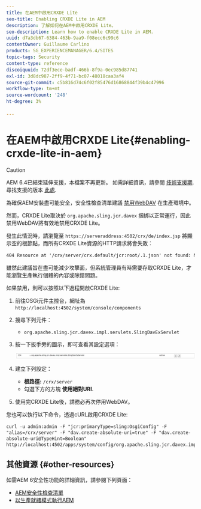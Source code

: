 ```yaml
---
title: 在AEM中啟用CRXDE Lite
seo-title: Enabling CRXDE Lite in AEM
description: 了解如何在AEM中啟用CRXDE Lite。
seo-description: Learn how to enable CRXDE Lite in AEM.
uuid: d7a3db67-6384-463b-9aa9-f08ecc6c99c6
contentOwner: Guillaume Carlino
products: SG_EXPERIENCEMANAGER/6.4/SITES
topic-tags: Security
content-type: reference
discoiquuid: 72df3ece-badf-466b-8f9a-0ec985d87741
exl-id: 3d8dc987-2ff9-4f71-bc07-48018caa3af4
source-git-commit: c5b816d74c6f02f85476d16868844f39b4c47996
workflow-type: tm+mt
source-wordcount: '248'
ht-degree: 3%

---
```


# 在AEM中啟用CRXDE Lite{#enabling-crxde-lite-in-aem}

>[!CAUTION]
>
>AEM 6.4已結束延伸支援，本檔案不再更新。 如需詳細資訊，請參閱 [技術支援期](https://helpx.adobe.com//tw/support/programs/eol-matrix.html). 尋找支援的版本 [此處](https://experienceleague.adobe.com/docs/).

為確保AEM安裝盡可能安全，安全性檢查清單建議 [禁用WebDAV](/help/sites-administering/security-checklist.md#disable-webdav) 在生產環境中。

然而，CRXDE Lite取決於 `org.apache.sling.jcr.davex` 捆綁以正常運行，因此禁用WebDAV將有效地禁用CRXDE Lite。

發生此情況時，請瀏覽至 `https://serveraddress:4502/crx/de/index.jsp` 將顯示空的根節點，而所有CRXDE Lite資源的HTTP請求將會失敗：

```xml
404 Resource at '/crx/server/crx.default/jcr:root/.1.json' not found: No resource found
```

雖然此建議旨在盡可能減少攻擊面，但系統管理員有時需要存取CRXDE Lite，才能瀏覽生產執行個體的內容或除錯問題。

如果禁用，則可以按照以下過程開啟CRXDE Lite:

1. 前往OSGi元件主控台，網址為 `http://localhost:4502/system/console/components`
1. 搜尋下列元件：

   * `org.apache.sling.jcr.davex.impl.servlets.SlingDavExServlet`

1. 按一下扳手旁的圖示，即可查看其設定選項：

   ![chlimage_1-80](assets/chlimage_1-80.png)

1. 建立下列設定：

   * **根路徑:** `/crx/server`
   * 勾選下方的方塊 **使用絕對URI**.

1. 使用完CRXDE Lite後，請務必再次停用WebDAV。

您也可以執行以下命令，透過cURL啟用CRXDE Lite:

```shell
curl -u admin:admin -F "jcr:primaryType=sling:OsgiConfig" -F "alias=/crx/server" -F "dav.create-absolute-uri=true" -F "dav.create-absolute-uri@TypeHint=Boolean" http://localhost:4502/apps/system/config/org.apache.sling.jcr.davex.impl.servlets.SlingDavExServlet
```

## 其他資源 {#other-resources}

如需AEM 6安全性功能的詳細資訊，請參閱下列頁面：

* [AEM安全性檢查清單](/help/sites-administering/security-checklist.md)
* [以生產就緒模式執行AEM](/help/sites-administering/production-ready.md)
